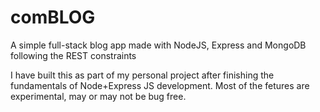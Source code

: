 # comBLOG
A simple full-stack blog app made with NodeJS, Express and MongoDB following the REST constraints

I have built this as part of my personal project after finishing the fundamentals of Node+Express JS development. Most of the fetures are experimental, may or may not be bug free.
